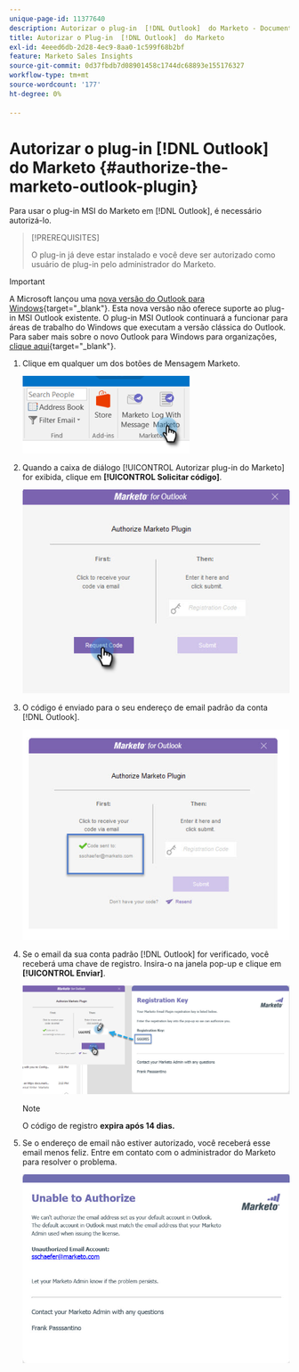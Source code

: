 ```yaml
---
unique-page-id: 11377640
description: Autorizar o plug-in  [!DNL Outlook]  do Marketo - Documentação do Marketo - Documentação do produto
title: Autorizar o Plug-in  [!DNL Outlook]  do Marketo
exl-id: 4eeed6db-2d28-4ec9-8aa0-1c599f68b2bf
feature: Marketo Sales Insights
source-git-commit: 0d37fbdb7d08901458c1744dc68893e155176327
workflow-type: tm+mt
source-wordcount: '177'
ht-degree: 0%

---
```


# Autorizar o plug-in [!DNL Outlook] do Marketo {#authorize-the-marketo-outlook-plugin}

Para usar o plug-in MSI do Marketo em [!DNL Outlook], é necessário autorizá-lo.

>[!PREREQUISITES]
>
>O plug-in já deve estar instalado e você deve ser autorizado como usuário de plug-in pelo administrador do Marketo.

>[!IMPORTANT]
>
>A Microsoft lançou uma [nova versão do Outlook para Windows](https://techcommunity.microsoft.com/t5/outlook-blog/new-outlook-for-windows-now-available/ba-p/3932068){target="_blank"}. Esta nova versão não oferece suporte ao plug-in MSI Outlook existente. O plug-in MSI Outlook continuará a funcionar para áreas de trabalho do Windows que executam a versão clássica do Outlook. Para saber mais sobre o novo Outlook para Windows para organizações, [clique aqui](https://techcommunity.microsoft.com/t5/outlook-blog/the-new-outlook-for-windows-for-organization-admins/ba-p/3929169){target="_blank"}.

1. Clique em qualquer um dos botões de Mensagem Marketo.

   ![](assets/image2016-8-24-16-3a4-3a28.png)

1. Quando a caixa de diálogo [!UICONTROL Autorizar plug-in do Marketo] for exibida, clique em **[!UICONTROL Solicitar código]**.

   ![](assets/image2016-8-24-16-3a6-3a51.png)

1. O código é enviado para o seu endereço de email padrão da conta [!DNL Outlook].

   ![](assets/image2016-8-24-16-3a8-3a36.png)

1. Se o email da sua conta padrão [!DNL Outlook] for verificado, você receberá uma chave de registro. Insira-o na janela pop-up e clique em **[!UICONTROL Enviar]**.

   ![](assets/image2016-8-24-16-3a12-3a48.png)

   >[!NOTE]
   >
   >O código de registro **expira após 14 dias.**

1. Se o endereço de email não estiver autorizado, você receberá esse email menos feliz. Entre em contato com o administrador do Marketo para resolver o problema.

   ![](assets/image2016-8-24-16-3a25-3a27.png)
